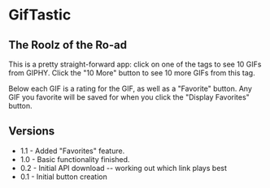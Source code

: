 # GifTastic

## The Roolz of the Ro-ad

This is a pretty straight-forward app: click on one of the tags to see 10 GIFs from GIPHY.  Click the "10 More" button to see 10 more GIFs from this tag.  

Below each GIF is a rating for the GIF, as well as a "Favorite" button.  Any GIF you favorite will be saved for when you click the "Display Favorites" button.


## Versions

- 1.1 - Added "Favorites" feature.
- 1.0 - Basic functionality finished.
- 0.2 - Initial API download -- working out which link plays best
- 0.1 - Initial button creation
